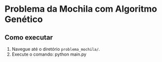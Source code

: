 # Problema da Mochila com Algoritmo Genético

## Como executar

1. Navegue até o diretório `problema_mochila/`.
2. Execute o comando: python main.py

